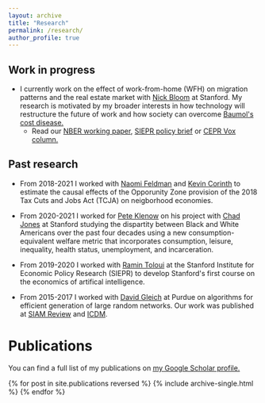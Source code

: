 ```yaml
---
layout: archive
title: "Research"
permalink: /research/
author_profile: true
---
```


## Work in progress
- I currently work on the effect of work-from-home (WFH) on migration patterns and the real estate market with [Nick Bloom](https://nbloom.people.stanford.edu) at Stanford. My research is motivated by my broader interests in how technology will restructure the future of work and how society can overcome [Baumol's cost disease.](http://piketty.pse.ens.fr/files/Baumol1967.pdf) 
	- Read our [NBER working paper](https://www.nber.org/system/files/working_papers/w28876/w28876.pdf), [SIEPR policy brief](https://siepr.stanford.edu/research/publications/donut-effect-how-covid-19-shapes-real-estate) or [CEPR Vox column.](https://voxeu.org/article/doughnut-effect-covid-19-cities)


## Past research
- From 2018-2021 I worked with [Naomi Feldman](https://naomifeldman.com) and [Kevin Corinth](https://sites.google.com/view/kevincorinth/about-me) to estimate the causal effects of the Opporunity Zone provision of the 2018 Tax Cuts and Jobs Act (TCJA) on neigborhood economies.

- From 2020-2021 I worked for [Pete Klenow](http://www.klenow.com) on his project with [Chad Jones](https://web.stanford.edu/~chadj/) at Stanford studying the dispartity between Black and White Americans over the past four decades using a new consumption-equivalent welfare metric that incorporates consumption, leisure, inequality, health status, unemployment, and incarceration.

- From 2019-2020 I worked with [Ramin Toloui](https://siepr.stanford.edu/people/ramin-toloui) at the Stanford Institute for Economic Policy Research (SIEPR) to develop Stanford's first course on the economics of artifical intelligence.

- From 2015-2017 I worked with [David Gleich](https://www.cs.purdue.edu/homes/dgleich/) at Purdue on algorithms for efficient generation of large random networks. Our work was published at [SIAM Review](https://epubs.siam.org/doi/pdf/10.1137/17M1127132) and [ICDM](https://www.cs.purdue.edu/homes/dgleich/publications/Eikmeier%202018%20-%20hyperkron.pdf).


# Publications

You can find a full list of my publications on <u><a href="https://scholar.google.com/citations?user=sqNEhHEAAAAJ&hl=en&oi=ao">my Google Scholar profile</a>.</u>

{% for post in site.publications reversed %}
  {% include archive-single.html %}
{% endfor %}
